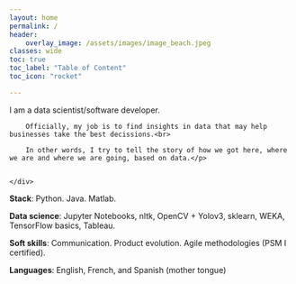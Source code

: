 ```yaml
---
layout: home
permalink: /
header:
    overlay_image: /assets/images/image_beach.jpeg
classes: wide
toc: true
toc_label: "Table of Content"
toc_icon: "rocket"

---
```


<div class="card">
	<div class="container">
		<p>I am a data scientist/software developer.<br>

		Officially, my job is to find insights in data that may help businesses take the best decissions.<br>  

		In other words, I try to tell the story of how we got here, where we are and where we are going, based on data.</p>


	</div>
</div>




<i class="fas fa-code"></i> **Stack**: Python. Java. Matlab.

<i class="far fa-chart-bar"></i> **Data science**:  Jupyter Notebooks, nltk, OpenCV + Yolov3, sklearn, WEKA, TensorFlow basics, Tableau.

<i class="fas fa-people-carry"></i> **Soft skills**: Communication. Product evolution. Agile methodologies (PSM I certified).

<i class="fas fa-language"></i> **Languages**: English, French, and Spanish (mother tongue)

